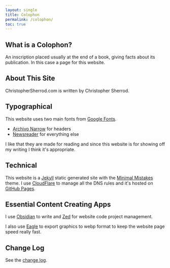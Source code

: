 ```yaml
---
layout: single
title: Colophon
permalink: /colophon/
toc: true
---
```

## What is a Colophon?
An inscription placed usually at the end of a book, giving facts about its publication. In this case a page for this website.

## About This Site
ChristopherSherrod.com is written by Christopher Sherrod.

## Typographical
This website uses two main fonts from [Google Fonts](https://fonts.google.com).
- [Archivo Narrow](https://fonts.google.com/specimen/Archivo+Narrow?query=Archivo+Narrow) for headers
- [Newsreader](https://fonts.google.com/specimen/Newsreader?query=Newsreader) for everything else

I like that they are made for reading and since this website is for showing off my writing I think it's appropriate.

## Technical
This website is a [Jekyll](https://jekyllrb.com) static generated site with the [Minimal Mistakes](https://github.com/mmistakes/minimal-mistakes) theme. I use [CloudFlare](https://www.cloudflare.com) to manage all the DNS rules and it's hosted on [GitHub Pages](https://pages.github.com).

## Essential Content Creating Apps
I use [Obsidian](http://obsidian.md/) to write and [Zed](https://zed.dev) for website code project management.

I also use [Eagle](https://en.eagle.cool) to export graphics to webp format to keep the website page speed really fast.

## Change Log
See the [change log](/changelog/).